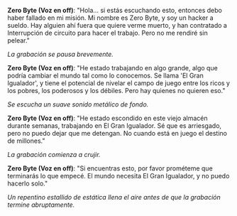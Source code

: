 **Zero Byte (Voz en off)**: "Hola... si estás escuchando esto, entonces debo haber fallado en mi misión. Mi nombre es Zero Byte, y soy un hacker a sueldo. Hay alguien ahí fuera que quiere verme muerto, y han contratado a Interrupción de circuito para hacer el trabajo. Pero no me rendiré sin pelear."

_La grabación se pausa brevemente._

**Zero Byte (Voz en off)**: "He estado trabajando en algo grande, algo que podría cambiar el mundo tal como lo conocemos. Se llama 'El Gran Igualador', y tiene el potencial de nivelar el campo de juego entre los ricos y los pobres, los poderosos y los débiles. Pero hay quienes no quieren eso."

_Se escucha un suave sonido metálico de fondo._

**Zero Byte (Voz en off)**: "He estado escondido en este viejo almacén durante semanas, trabajando en El Gran Igualador. Sé que es arriesgado, pero no puedo dejar que me detengan. No cuando está en juego el destino de millones."

_La grabación comienza a crujir._

**Zero Byte (Voz en off)**: "Si encuentras esto, por favor prométeme que terminarás lo que empecé. El mundo necesita El Gran Igualador, y no puedo hacerlo solo."

_Un repentino estallido de estática llena el aire antes de que la grabación termine abruptamente._
